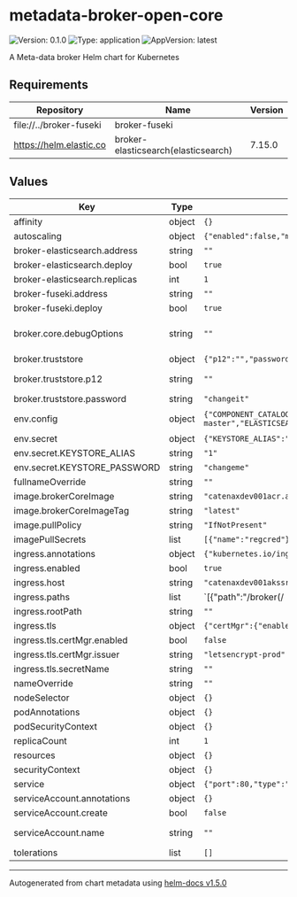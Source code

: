 # metadata-broker-open-core

![Version: 0.1.0](https://img.shields.io/badge/Version-0.1.0-informational?style=flat-square) ![Type: application](https://img.shields.io/badge/Type-application-informational?style=flat-square) ![AppVersion: latest](https://img.shields.io/badge/AppVersion-latest-informational?style=flat-square)

A Meta-data broker Helm chart for Kubernetes

## Requirements

| Repository | Name | Version |
|------------|------|---------|
| file://../broker-fuseki | broker-fuseki |  |
| https://helm.elastic.co | broker-elasticsearch(elasticsearch) | 7.15.0 |

## Values

| Key | Type | Default | Description |
|-----|------|---------|-------------|
| affinity | object | `{}` | Affinity settings |
| autoscaling | object | `{"enabled":false,"maxReplicas":100,"minReplicas":1,"targetCPUUtilizationPercentage":80}` | Autoscaling settings |
| broker-elasticsearch.address | string | `""` |  |
| broker-elasticsearch.deploy | bool | `true` |  |
| broker-elasticsearch.replicas | int | `1` |  |
| broker-fuseki.address | string | `""` |  |
| broker-fuseki.deploy | bool | `true` |  |
| broker.core.debugOptions | string | `""` | If not null, debug will be enabled with exposed port. Example: debugOptions: -agentlib:jdwp=transport=dt_socket,server=y,suspend=n,address=5005 |
| broker.truststore | object | `{"p12":"","password":"changeit"}` | Truststore settings |
| broker.truststore.p12 | string | `""` | Truststore with additional certificates to be trusted (e.g. DAPS certificate) |
| broker.truststore.password | string | `"changeit"` | Truststore password |
| env.config | object | `{"COMPONENT_CATALOG_URI":"https://catenaxdev001akssrv.germanywestcentral.cloudapp.azure.com/broker/connectors/","COMPONENT_URI":"https://catenaxdev001akssrv.germanywestcentral.cloudapp.azure.com/broker/","DAPS_URL":"https://catenaxdev001akssrv.germanywestcentral.cloudapp.azure.com/daps/token","DAPS_VALIDATEINCOMING":"true","ELASTICSEARCH_HOSTNAME":"elasticsearch-master","ELASTICSEARCH_PORT":"9200","INFOMODEL_VALIDATEWITHSHACL":"true","JWKS_TRUSTEDHOSTS":"catenaxdev001akssrv.germanywestcentral.cloudapp.azure.com","SPARQL_URL":"http://{{ .Release.Name }}-broker-fuseki:3030/connectorData"}` | Environment variables that allow to configure application. Please check broker [repo](https://github.com/International-Data-Spaces-Association/metadata-broker-open-core) |
| env.secret | object | `{"KEYSTORE_ALIAS":"1","KEYSTORE_PASSWORD":"changeme"}` | Environment variables that will stored in Kubernetes secret |
| env.secret.KEYSTORE_ALIAS | string | `"1"` | Alias for keypair inside generated keystore |
| env.secret.KEYSTORE_PASSWORD | string | `"changeme"` | Password for generated keystore |
| fullnameOverride | string | `""` | Override fullname of the release |
| image.brokerCoreImage | string | `"catenaxdev001acr.azurecr.io/ids-metadata-broker"` | Metadata-broker image  |
| image.brokerCoreImageTag | string | `"latest"` | Metadata-broker image tag |
| image.pullPolicy | string | `"IfNotPresent"` | Image pull policy settings |
| imagePullSecrets | list | `[{"name":"regcred"}]` | Secret with docketconfig.json to access repository |
| ingress.annotations | object | `{"kubernetes.io/ingress.class":"nginx","nginx.ingress.kubernetes.io/rewrite-target":"/$2","nginx.ingress.kubernetes.io/use-regex":"true"}` | Ingress annotations |
| ingress.enabled | bool | `true` | Allow to enable and disable ingress |
| ingress.host | string | `"catenaxdev001akssrv.germanywestcentral.cloudapp.azure.com"` | Ingress host |
| ingress.paths | list | `[{"path":"/broker(/|$)(.*)","pathType":"Prefix","portNumber":8080,"serviceName":""}]` | Paths configuration |
| ingress.rootPath | string | `""` | Define path prefix starting with /, e.g. /broker |
| ingress.tls | object | `{"certMgr":{"enabled":false,"issuer":"letsencrypt-prod"},"enabled":true,"secretName":""}` | TLS settings |
| ingress.tls.certMgr.enabled | bool | `false` | If enabled cert-manager will be used to issue ingress cert |
| ingress.tls.certMgr.issuer | string | `"letsencrypt-prod"` | Cert-manager issuer name |
| ingress.tls.secretName | string | `""` | Release name will be used as a secretName if this field is empty |
| nameOverride | string | `""` | Override default chart name |
| nodeSelector | object | `{}` | Node selector settings |
| podAnnotations | object | `{}` | Additional pod annotations |
| podSecurityContext | object | `{}` | Pod security context |
| replicaCount | int | `1` | Replicas count |
| resources | object | `{}` | Resources usage and limits |
| securityContext | object | `{}` | Security context |
| service | object | `{"port":80,"type":"ClusterIP"}` | Service settings |
| serviceAccount.annotations | object | `{}` | Annotations to add to the service account |
| serviceAccount.create | bool | `false` | Specifies whether a service account should be created |
| serviceAccount.name | string | `""` | The name of the service account to use. -- If not set and create is true, a name is generated using the fullname template |
| tolerations | list | `[]` | Toleration settings |

----------------------------------------------
Autogenerated from chart metadata using [helm-docs v1.5.0](https://github.com/norwoodj/helm-docs/releases/v1.5.0)
